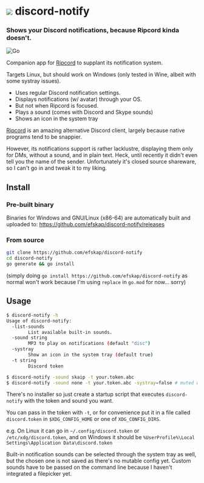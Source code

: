 # ![](assets/icon.ico) discord-notify

### Shows your Discord notifications, because Ripcord kinda doesn't.

![Go](https://github.com/efskap/discord-notify/workflows/Go/badge.svg)

Companion app for [Ripcord](https://cancel.fm/ripcord/) to supplant its notification system.

Targets Linux, but should work on Windows (only tested in Wine, albeit with some systray issues).

* Uses regular Discord notification settings.
* Displays notifications (w/ avatar) through your OS.
* But not when Ripcord is focused.
* Plays a sound (comes with Discord and Skype sounds)
* Shows an icon in the system tray

[Ripcord](https://cancel.fm/ripcord/) is an amazing alternative Discord client, largely because native programs tend to be snappier. 

However, its notifications support is rather lacklustre, displaying them only for DMs, without a sound, and in plain text. Heck, until recently it didn't even tell you the name of the sender. Unfortunately it's closed source shareware, so I can't go in and tweak it to my liking.

## Install

### Pre-built binary

Binaries for Windows and GNU/Linux (x86-64) are automatically built and uploaded to: https://github.com/efskap/discord-notify/releases

### From source

```sh
git clone https://github.com/efskap/discord-notify
cd discord-notify
go generate && go install
```

(simply doing `go install https://github.com/efskap/discord-notify` as normal won't work because I'm using `replace` in `go.mod` for now... sorry)

## Usage

```sh
$ discord-notify -h
Usage of discord-notify:
  -list-sounds
        List available built-in sounds.
  -sound string
        MP3 to play on notifications (default "disc")
  -systray
        Show an icon in the system tray (default true)
  -t string
        Discord token

$ discord-notify -sound skaip -t your.token.abc
$ discord-notify -sound none -t your.token.abc -systray=false # muted with no system tray
```

There's no installer so just create a startup script that executes `discord-notify` with the token and sound you want. 

You can pass in the token with `-t`, or for convenience put it in a file called `discord.token` in `$XDG_CONFIG_HOME` or one of `XDG_CONFIG_DIRS`. 

e.g. On Linux it can go in `~/.config/discord.token` or `/etc/xdg/discord.token`, and on Windows it should be `%UserProfile%\Local Settings\Application Data\discord.token`

Built-in notification sounds can be selected through the system tray as well, but the chosen one is not saved as there's no mutable config yet. Custom sounds have to be passed on the command line because I haven't integrated a filepicker yet.

